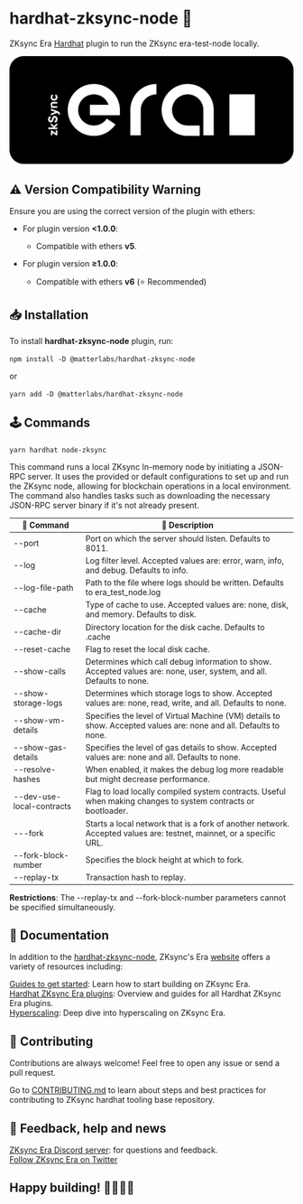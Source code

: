 # hardhat-zksync-node 🚀

ZKsync Era [Hardhat](https://hardhat.org/) plugin to run the ZKsync era-test-node locally.

![Era Logo](https://github.com/matter-labs/era-contracts/raw/main/eraLogo.svg)

## ⚠️ Version Compatibility Warning

Ensure you are using the correct version of the plugin with ethers:
- For plugin version **<1.0.0**:
  - Compatible with ethers **v5**.

- For plugin version **≥1.0.0**:
  - Compatible with ethers **v6** (⭐ Recommended)

## 📥 Installation

To install **hardhat-zksync-node** plugin, run:

`npm install -D @matterlabs/hardhat-zksync-node`

or

`yarn add -D @matterlabs/hardhat-zksync-node`

## 🕹 Commands

`yarn hardhat node-zksync`

This command runs a local ZKsync In-memory node by initiating a JSON-RPC server. It uses the provided or default configurations to set up and run the ZKsync node, allowing for blockchain operations in a local environment. The command also handles tasks such as downloading the necessary JSON-RPC server binary if it's not already present.

| 🔧 Command                          | 📄 Description                                                                                                       |
|-------------------------------------|----------------------------------------------------------------------------------------------------------------------|
| --port                              | Port on which the server should listen. Defaults to 8011.                                                            |
| --log                               | Log filter level. Accepted values are: error, warn, info, and debug. Defaults to info.                               |
| --log-file-path                     | Path to the file where logs should be written. Defaults to era_test_node.log                                         |
| --cache                             | Type of cache to use. Accepted values are: none, disk, and memory. Defaults to disk.                                 |
| --cache-dir                         | Directory location for the disk cache. Defaults to .cache                                                            |
| --reset-cache                       | Flag to reset the local disk cache.                                                                                  |
| --show-calls                        | Determines which call debug information to show. Accepted values are: none, user, system, and all. Defaults to none. |
| --show-storage-logs                 | Determines which storage logs to show. Accepted values are: none, read, write, and all. Defaults to none.            |
| --show-vm-details                   | Specifies the level of Virtual Machine (VM) details to show. Accepted values are: none and all. Defaults to none.    |
| --show-gas-details                  | Specifies the level of gas details to show. Accepted values are: none and all. Defaults to none.                     |
| --resolve-hashes                    | When enabled, it makes the debug log more readable but might decrease performance.                                   |
| --dev-use-local-contracts           | Flag to load locally compiled system contracts. Useful when making changes to system contracts or bootloader.        |
| ---fork                             | Starts a local network that is a fork of another network. Accepted values are: testnet, mainnet, or a specific URL.  |
| --fork-block-number                 | Specifies the block height at which to fork.                                                                         |
| --replay-tx                         | Transaction hash to replay.                                                                                          |

**Restrictions**: The --replay-tx and --fork-block-number parameters cannot be specified simultaneously.

## 📝 Documentation

In addition to the [hardhat-zksync-node](https://era.zksync.io/docs/tools/hardhat/hardhat-zksync-node.html), ZKsync's Era [website](https://era.zksync.io/docs/) offers a variety of resources including:

[Guides to get started](https://era.zksync.io/docs/dev/building-on-zksync/hello-world.html): Learn how to start building on ZKsync Era.\
[Hardhat ZKsync Era plugins](https://era.zksync.io/docs/tools/hardhat/getting-started.html): Overview and guides for all Hardhat ZKsync Era plugins.\
[Hyperscaling](https://era.zksync.io/docs/reference/concepts/hyperscaling.html#what-are-hyperchains): Deep dive into hyperscaling on ZKsync Era.

## 🤝 Contributing

Contributions are always welcome! Feel free to open any issue or send a pull request.

Go to [CONTRIBUTING.md](https://github.com/matter-labs/hardhat-zksync/blob/main/.github/CONTRIBUTING.md) to learn about steps and best practices for contributing to ZKsync hardhat tooling base repository.  


## 🙌 Feedback, help and news

[ZKsync Era Discord server](https://join.zksync.dev/): for questions and feedback.\
[Follow ZKsync Era on Twitter](https://twitter.com/zksync)

## Happy building! 👷‍♀️👷‍♂️